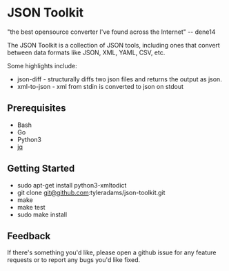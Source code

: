 # JSON Toolkit
"the best opensource converter I've found across the Internet" -- dene14

The JSON Toolkit is a collection of JSON tools, including ones that convert between data formats like JSON, XML, YAML, CSV, etc.

Some highlights include:
* json-diff - structurally diffs two json files and returns the output as json.
* xml-to-json  - xml from stdin is converted to json on stdout

## Prerequisites

* Bash
* Go
* Python3
* [jq](https://stedolan.github.io/jq/)

## Getting Started

* sudo apt-get install python3-xmltodict
* git clone git@github.com:tyleradams/json-toolkit.git
* make
* make test
* sudo make install

## Feedback
If there's something you'd like, please open a github issue for any feature requests or to report any bugs you'd like fixed.
